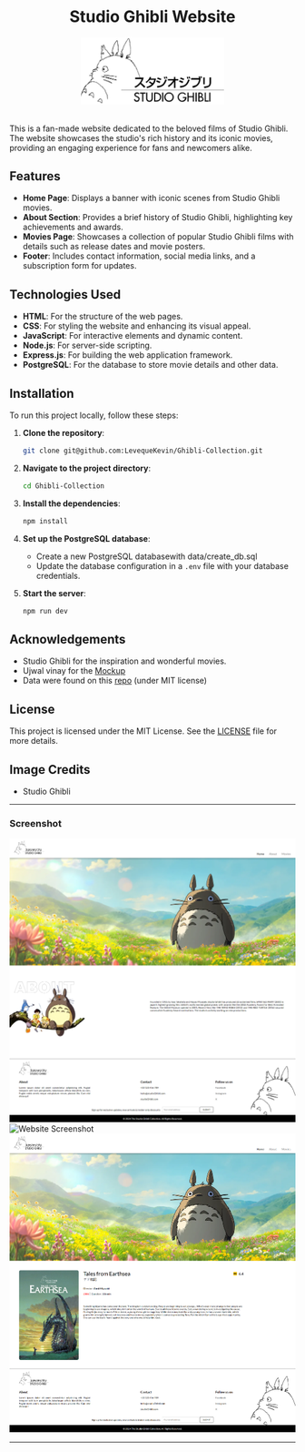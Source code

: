 <div align="center">
  
# Studio Ghibli Website

<img src="public/img/ghibli.webp" width="50%" height="50%">

</div><br>

This is a fan-made website dedicated to the beloved films of Studio Ghibli. The website showcases the studio's rich history and its iconic movies, providing an engaging experience for fans and newcomers alike.

## Features

- **Home Page**: Displays a banner with iconic scenes from Studio Ghibli movies.
- **About Section**: Provides a brief history of Studio Ghibli, highlighting key achievements and awards.
- **Movies Page**: Showcases a collection of popular Studio Ghibli films with details such as release dates and movie posters.
- **Footer**: Includes contact information, social media links, and a subscription form for updates.

## Technologies Used

- **HTML**: For the structure of the web pages.
- **CSS**: For styling the website and enhancing its visual appeal.
- **JavaScript**: For interactive elements and dynamic content.
- **Node.js**: For server-side scripting.
- **Express.js**: For building the web application framework.
- **PostgreSQL**: For the database to store movie details and other data.

## Installation

To run this project locally, follow these steps:

1. **Clone the repository**:

    ```sh
    git clone git@github.com:LevequeKevin/Ghibli-Collection.git
    ```

2. **Navigate to the project directory**:

    ```sh
    cd Ghibli-Collection
    ```

3. **Install the dependencies**:

    ```sh
    npm install
    ```

4. **Set up the PostgreSQL database**:
    - Create a new PostgreSQL databasewith data/create_db.sql
    - Update the database configuration in a `.env` file with your database credentials.

5. **Start the server**:

    ```sh
    npm run dev
    ```

## Acknowledgements

- Studio Ghibli for the inspiration and wonderful movies.
- Ujwal vinay for the [Mockup](https://dribbble.com/shots/23062504-ANIME-WEBSITE-Studio-Ghibli)
- Data were found on this [repo](https://github.com/janaipakos/ghibliapi) (under MIT license)
  
## License

This project is licensed under the MIT License. See the [LICENSE](LICENSE) file for more details.

## Image Credits

- Studio Ghibli

---

### Screenshot

![Website Screenshot](docs/screenshot/home.png)
![Website Screenshot](docs/screenshot/list.png)
![Website Screenshot](docs/screenshot/movie.png)

---
